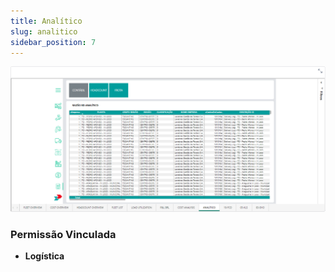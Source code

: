 ```yaml
---
title: Analítico
slug: analitico
sidebar_position: 7
---
```


![Alt text](image-7.png)





### Permissão Vinculada

- **Logística**
